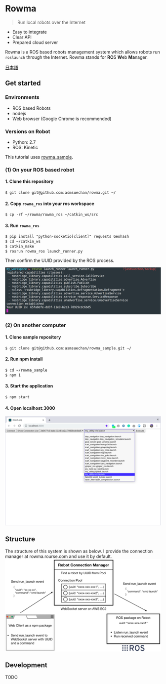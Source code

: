 # Rowma
> Run local robots over the Internet

* Easy to integrate
* Clear API
* Prepared cloud server

Rowma is a ROS based robots management system which allows robots run `roslaunch` through the Internet. Rowma stands for **RO**S **W**eb **Ma**nager.

[日本語](/doc/README.ja.md)

## Get started

### Environments
* ROS based Robots
* nodejs
* Web browser (Google Chrome is recommended)

### Versions on Robot
* Python: 2.7
* ROS: Kinetic

This tutorial uses [rowma_sample](https://github.com/asmsuechan/rowma_sample).

### (1) On your ROS based robot
#### 1. Clone this repository
```
$ git clone git@github.com:asmsuechan/rowma.git ~/
```

#### 2. Copy `rowma_ros` into your ros workspace

```
$ cp -rf ~/rowma/rowma_ros ~/catkin_ws/src
```

#### 3. Run `rowma_ros`
```
$ pip install "python-socketio[client]" requests Geohash
$ cd ~/catkin_ws
$ catkin_make
$ rosrun rowma_ros launch_runner.py
```

Then confirm the UUID provided by the ROS process.

![img1](/doc/images/rosrun.png)

### (2) On another computer
#### 1. Clone sample repository
```
$ git clone git@github.com:asmsuechan/rowma_sample.git ~/
```

#### 2. Run npm install
```
$ cd ~/rowma_sample
$ npm i
```

#### 3. Start the application
```
$ npm start
```

#### 4. Open localhost:3000
![img2](/doc/images/sample-application.png)

## Structure
The structure of this system is shown as below. I provide the connection manager at rowma.rourse.com and use it by default.
![img3](/doc/images/execute-command.png)

## Development
TODO
